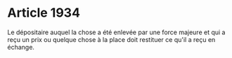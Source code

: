 # Article 1934

Le dépositaire auquel la chose a été enlevée par une force majeure et qui a reçu un prix ou quelque chose à la place doit restituer ce qu'il a reçu en échange.
